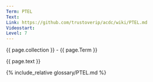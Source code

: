 ```yaml
---
Term: PTEL
Text: 
Link: https://github.com/trustoverip/acdc/wiki/PTEL.md
Videostart: 
Level: 7
---
```


{{ page.collection }} - {{ page.Term }}

   {{ page.text }}

{% include_relative glossary/PTEL.md %}
